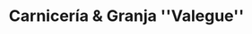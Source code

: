 ---
title: "Carnicería & Granja ''Valegue''"
url: /caba/carniceria-und-granja-valegue/
shop: Metzgerei
---